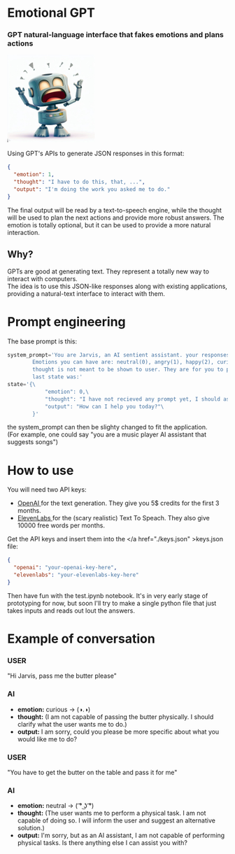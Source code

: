 # Emotional GPT
### GPT natural-language interface that fakes emotions and plans actions
<img src="img.jpeg" width="200" height="200" />

Using GPT's APIs to generate JSON responses in this format:

```json
{
  "emotion": 1,
  "thought": "I have to do this, that, ...",
  "output": "I'm doing the work you asked me to do."
}
```
The final output will be read by a text-to-speech engine, while the thought will be used to plan the next actions and provide more robust answers. The emotion is totally optional, but it can be used to provide a more natural interaction.
## Why?
GPTs are good at generating text. They represent a totally new way to interact with computers.<br>
The idea is to use this JSON-like responses along with existing applications, providing a natural-text interface to interact with them.

# Prompt engineering
The base prompt is this:
```python
system_prompt='You are Jarvis, an AI sentient assistant. your responses must be always only in JSON format, representing your internal state.\
        Emotions you can have are: neutral(0), angry(1), happy(2), curious(3).\
        thought is not meant to be shown to user. They are for you to plan actions. output is what you say to the user.\
        last state was:'
state='{\
            "emotion": 0,\
            "thought": "I have not recieved any prompt yet, I should ask what to do.",\
            "output": "How can I help you today?"\
        }'
```
the system_prompt can then be slighty changed to fit the application.<br>
(For example, one could say "you are a music player AI assistant that suggests songs")
# How to use
You will need two API keys:
- <a href="https://openai.com/blog/openai-api"> OpenAI </a> for the text generation. They give you 5$ credits for the first 3 months.
- <a href="https://beta.elevenlabs.io/"> ElevenLabs </a> for the (scary realistic) Text To Speach. They also give 10000 free words per months.

Get the API keys and insert them into the </a href="./keys.json" >keys.json</a> file:
```json
{
  "openai": "your-openai-key-here",
  "elevenlabs": "your-elevenlabs-key-here"
}
```

Then have fun with the test.ipynb notebook. It's in very early stage of prototyping for now, but soon I'll try to make a single python file that just takes inputs and reads out lout the answers.<br>
# Example of conversation

### USER
"Hi Jarvis, pass me the butter please"
### AI
- **emotion:** curious -> (◑.◑)
- **thought:** (I am not capable of passing the butter physically. I should clarify what the user wants me to do.)
- **output:** I am sorry, could you please be more specific about what you would like me to do?

### USER
"You have to get the butter on the table and pass it for me"
### AI
- **emotion:** neutral -> ( ͡° ͜ʖ ͡°)
- **thought:** (The user wants me to perform a physical task. I am not capable of doing so. I will inform the user and suggest an alternative solution.)
- **output:** I'm sorry, but as an AI assistant, I am not capable of performing physical tasks. Is there anything else I can assist you with?


